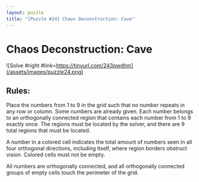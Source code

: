 ```yaml
---
layout: puzzle
title: "[Puzzle #24] Chaos Deconstruction: Cave"
---
```


# Chaos Deconstruction: Cave

![Solve #right #link=https://tinyurl.com/243pwdhm](/assets/images/puzzle24.png)

## Rules:

Place the numbers from 1 to 9 in the grid such that no number repeats in any row or column. Some numbers are already given. Each number belongs to an orthogonally connected region that contains each number from 1 to 9 exactly once. The regions must be located by the solver, and there are 9 total regions that must be located.

A number in a colored cell indicates the total amount of numbers seen in all four orthogonal directions, including itself, where region borders obstruct vision. Colored cells must not be empty.

All numbers are orthogonally connected, and all orthogonally connected groups of empty cells touch the perimeter of the grid.  
